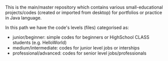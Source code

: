 This is the main/master repository which contains various small-educational projects/codes (created or imported from desktop)
for portfolios or practice in Java language.

In this path we have the code's levels (files) categorised as:
- junior/beginner: simple codes for beginners or HighSchool CLASS students (e.g. HelloWorld) 
- medium/intermediate: codes for junior level jobs or interships
- professional/advanced: codes for senior level jobs/professionals
